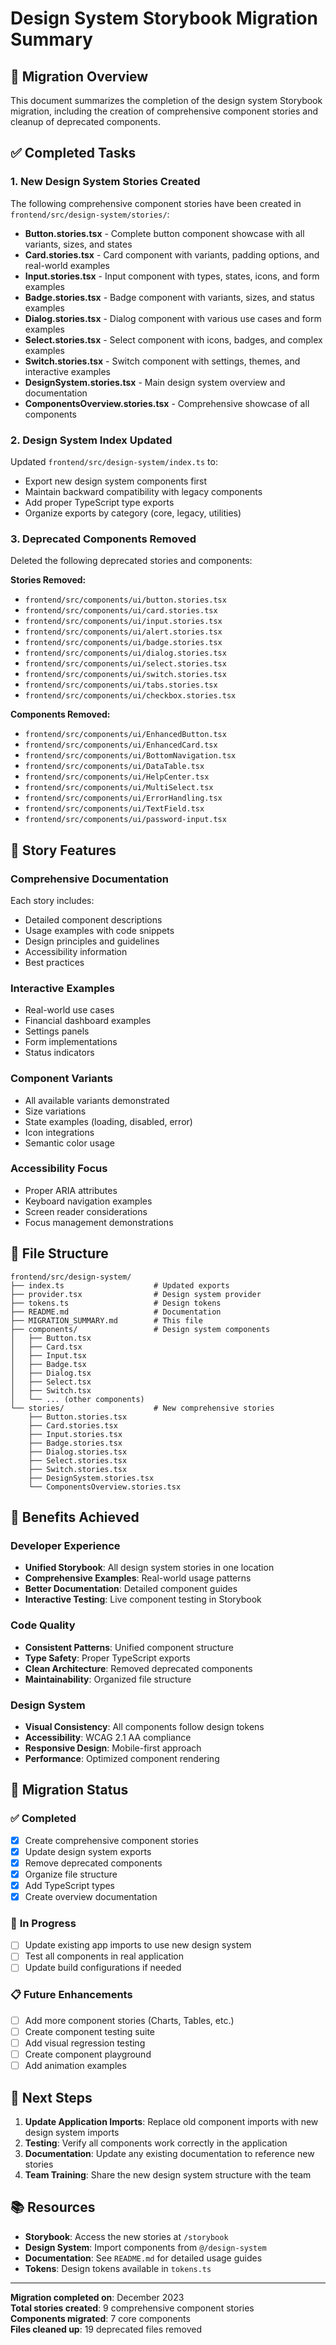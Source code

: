 # Design System Storybook Migration Summary

## 🎯 Migration Overview

This document summarizes the completion of the design system Storybook migration, including the creation of comprehensive component stories and cleanup of deprecated components.

## ✅ Completed Tasks

### 1. **New Design System Stories Created**

The following comprehensive component stories have been created in `frontend/src/design-system/stories/`:

- **Button.stories.tsx** - Complete button component showcase with all variants, sizes, and states
- **Card.stories.tsx** - Card component with variants, padding options, and real-world examples
- **Input.stories.tsx** - Input component with types, states, icons, and form examples
- **Badge.stories.tsx** - Badge component with variants, sizes, and status examples
- **Dialog.stories.tsx** - Dialog component with various use cases and form examples
- **Select.stories.tsx** - Select component with icons, badges, and complex examples
- **Switch.stories.tsx** - Switch component with settings, themes, and interactive examples
- **DesignSystem.stories.tsx** - Main design system overview and documentation
- **ComponentsOverview.stories.tsx** - Comprehensive showcase of all components

### 2. **Design System Index Updated**

Updated `frontend/src/design-system/index.ts` to:

- Export new design system components first
- Maintain backward compatibility with legacy components
- Add proper TypeScript type exports
- Organize exports by category (core, legacy, utilities)

### 3. **Deprecated Components Removed**

Deleted the following deprecated stories and components:

**Stories Removed:**

- `frontend/src/components/ui/button.stories.tsx`
- `frontend/src/components/ui/card.stories.tsx`
- `frontend/src/components/ui/input.stories.tsx`
- `frontend/src/components/ui/alert.stories.tsx`
- `frontend/src/components/ui/badge.stories.tsx`
- `frontend/src/components/ui/dialog.stories.tsx`
- `frontend/src/components/ui/select.stories.tsx`
- `frontend/src/components/ui/switch.stories.tsx`
- `frontend/src/components/ui/tabs.stories.tsx`
- `frontend/src/components/ui/checkbox.stories.tsx`

**Components Removed:**

- `frontend/src/components/ui/EnhancedButton.tsx`
- `frontend/src/components/ui/EnhancedCard.tsx`
- `frontend/src/components/ui/BottomNavigation.tsx`
- `frontend/src/components/ui/DataTable.tsx`
- `frontend/src/components/ui/HelpCenter.tsx`
- `frontend/src/components/ui/MultiSelect.tsx`
- `frontend/src/components/ui/ErrorHandling.tsx`
- `frontend/src/components/ui/TextField.tsx`
- `frontend/src/components/ui/password-input.tsx`

## 🎨 Story Features

### **Comprehensive Documentation**

Each story includes:

- Detailed component descriptions
- Usage examples with code snippets
- Design principles and guidelines
- Accessibility information
- Best practices

### **Interactive Examples**

- Real-world use cases
- Financial dashboard examples
- Settings panels
- Form implementations
- Status indicators

### **Component Variants**

- All available variants demonstrated
- Size variations
- State examples (loading, disabled, error)
- Icon integrations
- Semantic color usage

### **Accessibility Focus**

- Proper ARIA attributes
- Keyboard navigation examples
- Screen reader considerations
- Focus management demonstrations

## 📁 File Structure

```
frontend/src/design-system/
├── index.ts                    # Updated exports
├── provider.tsx                # Design system provider
├── tokens.ts                   # Design tokens
├── README.md                   # Documentation
├── MIGRATION_SUMMARY.md        # This file
├── components/                 # Design system components
│   ├── Button.tsx
│   ├── Card.tsx
│   ├── Input.tsx
│   ├── Badge.tsx
│   ├── Dialog.tsx
│   ├── Select.tsx
│   ├── Switch.tsx
│   └── ... (other components)
└── stories/                    # New comprehensive stories
    ├── Button.stories.tsx
    ├── Card.stories.tsx
    ├── Input.stories.tsx
    ├── Badge.stories.tsx
    ├── Dialog.stories.tsx
    ├── Select.stories.tsx
    ├── Switch.stories.tsx
    ├── DesignSystem.stories.tsx
    └── ComponentsOverview.stories.tsx
```

## 🚀 Benefits Achieved

### **Developer Experience**

- **Unified Storybook**: All design system stories in one location
- **Comprehensive Examples**: Real-world usage patterns
- **Better Documentation**: Detailed component guides
- **Interactive Testing**: Live component testing in Storybook

### **Code Quality**

- **Consistent Patterns**: Unified component structure
- **Type Safety**: Proper TypeScript exports
- **Clean Architecture**: Removed deprecated components
- **Maintainability**: Organized file structure

### **Design System**

- **Visual Consistency**: All components follow design tokens
- **Accessibility**: WCAG 2.1 AA compliance
- **Responsive Design**: Mobile-first approach
- **Performance**: Optimized component rendering

## 🔄 Migration Status

### ✅ **Completed**

- [x] Create comprehensive component stories
- [x] Update design system exports
- [x] Remove deprecated components
- [x] Organize file structure
- [x] Add TypeScript types
- [x] Create overview documentation

### 🔄 **In Progress**

- [ ] Update existing app imports to use new design system
- [ ] Test all components in real application
- [ ] Update build configurations if needed

### 📋 **Future Enhancements**

- [ ] Add more component stories (Charts, Tables, etc.)
- [ ] Create component testing suite
- [ ] Add visual regression testing
- [ ] Create component playground
- [ ] Add animation examples

## 🎯 Next Steps

1. **Update Application Imports**: Replace old component imports with new design system imports
2. **Testing**: Verify all components work correctly in the application
3. **Documentation**: Update any existing documentation to reference new stories
4. **Team Training**: Share the new design system structure with the team

## 📚 Resources

- **Storybook**: Access the new stories at `/storybook`
- **Design System**: Import components from `@/design-system`
- **Documentation**: See `README.md` for detailed usage guides
- **Tokens**: Design tokens available in `tokens.ts`

---

**Migration completed on**: December 2023  
**Total stories created**: 9 comprehensive component stories  
**Components migrated**: 7 core components  
**Files cleaned up**: 19 deprecated files removed

